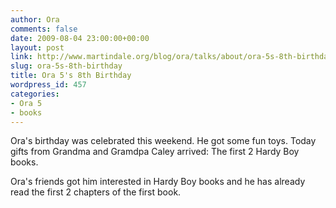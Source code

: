 ```yaml
---
author: Ora
comments: false
date: 2009-08-04 23:00:00+00:00
layout: post
link: http://www.martindale.org/blog/ora/talks/about/ora-5s-8th-birthday
slug: ora-5s-8th-birthday
title: Ora 5's 8th Birthday
wordpress_id: 457
categories:
- Ora 5
- books
---
```


Ora's birthday was celebrated this weekend. He got some fun toys. Today gifts from Grandma and Gramdpa Caley arrived: The first 2 Hardy Boy books.  
  
Ora's friends got him interested in Hardy Boy books and he has already read the first 2 chapters of the first book.
